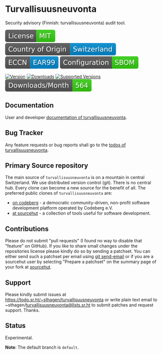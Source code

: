 # Turvallisuusneuvonta

Security advisory (Finnish: turvallisuusneuvonta) audit tool.

[![License](docs/badges/license-spdx-mit.svg)](https://git.sr.ht/~sthagen/turvallisuusneuvonta/tree/default/item/LICENSE)
[![Country of Origin](docs/badges/country-of-origin-name-switzerland-neutral.svg)](https://git.sr.ht/~sthagen/turvallisuusneuvonta/tree/default/item/COUNTRY-OF-ORIGIN)
[![Export Classification Control Number (ECCN)](docs/badges/export-control-classification-number_eccn-ear99-neutral.svg)](https://git.sr.ht/~sthagen/turvallisuusneuvonta/tree/default/item/EXPORT-CONTROL-CLASSIFICATION-NUMBER)
[![Configuration](docs/badges/configuration-sbom.svg)](https://git.sr.ht/~sthagen/turvallisuusneuvonta/tree/default/item/docs/third-party/README.md)

[![Version](https://img.shields.io/pypi/v/turvallisuusneuvonta.svg?style=flat)](https://pypi.python.org/pypi/turvallisuusneuvonta/)
[![Downloads](https://static.pepy.tech/badge/turvallisuusneuvonta/month)](https://pepy.tech/project/turvallisuusneuvonta)
[![Supported Versions](https://img.shields.io/pypi/pyversions/turvallisuusneuvonta.svg?style=flat)](https://pypi.python.org/pypi/turvallisuusneuvonta/)
[![Maintenance Status](docs/badges/downloads-per-month.svg)](https://git.sr.ht/~sthagen/turvallisuusneuvonta/log)

## Documentation

User and developer [documentation of turvallisuusneuvonta](https://codes.dilettant.life/docs/turvallisuusneuvonta).

## Bug Tracker

Any feature requests or bug reports shall go to the [todos of turvallisuusneuvonta](https://todo.sr.ht/~sthagen/turvallisuusneuvonta).

## Primary Source repository

The main source of `turvallisuusneuvonta` is on a mountain in central Switzerland.
We use distributed version control (git).
There is no central hub.
Every clone can become a new source for the benefit of all.
The preferred public clones of `turvallisuusneuvonta` are:

* [on codeberg](https://codeberg.org/sthagen/turvallisuusneuvonta) - a democratic community-driven, non-profit software development platform operated by Codeberg e.V.
* [at sourcehut](https://git.sr.ht/~sthagen/turvallisuusneuvonta) - a collection of tools useful for software development.

## Contributions

Please do not submit "pull requests" (I found no way to disable that "feature" on GitHub).
If you like to share small changes under the repositories license please kindly do so by sending a patchset.
You can either send such a patchset per email using [git send-email](https://git-send-email.io) or 
if you are a sourcehut user by selecting "Prepare a patchset" on the summary page of your fork at [sourcehut](https://git.sr.ht/).

## Support

Please kindly submit issues at https://todo.sr.ht/~sthagen/turvallisuusneuvonta or write plain text email to ~sthagen/turvallisuusneuvonta@lists.sr.ht to submit patches and request support. Thanks.

## Status

Experimental.

**Note**: The default branch is `default`.
